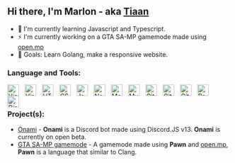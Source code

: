 ## Hi there, I'm Marlon - aka [Tiaan](https://github.com/Tiaansu)
 - 🌱 I'm currently learning Javascript and Typescript.
 - ⚡ I'm currently working on a GTA SA-MP gamemode made using [open.mp](https://open.mp/)
 - 🥅 Goals: Learn Golang, make a responsive website.

### Language and Tools:
[<img align="left" alt="Visual Studio Code" width="26px" src="https://cdn.jsdelivr.net/gh/devicons/devicon/icons/vscode/vscode-original.svg" style="padding-right:10px;" />][vscode]
[<img align="left" alt="Visual Studio" width="26px" src="https://cdn.jsdelivr.net/gh/devicons/devicon/icons/visualstudio/visualstudio-plain.svg" style="padding-right:10px;" />][visualstudio]
[<img align="left" alt="HTML5" width="26px" src="https://cdn.jsdelivr.net/gh/devicons/devicon/icons/html5/html5-original.svg" style="padding-right:10px;" />][main]
[<img align="left" alt="CSS3" width="26px" src="https://cdn.jsdelivr.net/gh/devicons/devicon/icons/css3/css3-original.svg" style="padding-right:10px;" />][main]
[<img align="left" alt="JavaScript" width="26px" src="https://cdn.jsdelivr.net/gh/devicons/devicon/icons/javascript/javascript-original.svg" style="padding-right:10px;" />][main]
[<img align="left" alt="Node.js" width="26px" src="https://cdn.jsdelivr.net/gh/devicons/devicon/icons/nodejs/nodejs-original.svg" style="padding-right:10px;" />][main]
[<img align="left" alt="MongoDB" width="26px" src="https://cdn.jsdelivr.net/gh/devicons/devicon/icons/mongodb/mongodb-original.svg" style="padding-right:10px;" />][main]
[<img align="left" alt="MySQL" width="26px" src="https://cdn.jsdelivr.net/gh/devicons/devicon/icons/mysql/mysql-original.svg" style="padding-right:10px;" />][main]
[<img align="left" alt="Git" width="26px" src="https://cdn.jsdelivr.net/gh/devicons/devicon/icons/git/git-original.svg" style="padding-right:10px;" />][main]
[<img align="left" alt="GitHub" width="26px" src="https://user-images.githubusercontent.com/3369400/139447912-e0f43f33-6d9f-45f8-be46-2df5bbc91289.png" style="padding-right:10px;" />](https://github.com/Tiaansu/#gh-dark-mode-only)
[<img align="left" alt="GitHub" width="26px" src="https://user-images.githubusercontent.com/3369400/139448065-39a229ba-4b06-434b-bc67-616e2ed80c8f.png" style="padding-right:10px;" />](https://github.com/Tiaansu/#gh-light-mode-only)
[<img align="left" alt="Pawn lang" width="26px" src="https://github.com/leonardssh/vscord/blob/main/assets/icons/pawn.png" style="padding-right:10px;" />][main]
[<img align="left" alt="Discord JS" width="26px" src="https://cdn.jsdelivr.net/gh/devicons/devicon/icons/discordjs/discordjs-original.svg" style="padding-right:10px;" />][main]

<br />
<br />

### Project(s):
 - [Onami][onami] - **Onami** is a Discord bot made using Discord.JS v13. **Onami** is currently on open beta.
 - [GTA SA-MP gamemode][tian-omp] - A gamemode made using **Pawn** and [open.mp](https://open.mp/), **Pawn** is a language that similar to Clang.

<br />
<br />

[vscode]: https://code.visualstudio.com/
[visualstudio]: https://visualstudio.microsoft.com/downloads/
[main]: https://github.com/Tiaansu/
[onami]: https://discord.com/api/oauth2/authorize?client_id=980351326984740904&permissions=8&scope=bot%20applications.commands
[tian-omp]: https://github.com/Tiaansu/tian-omp